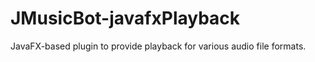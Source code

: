 # JMusicBot-javafxPlayback

JavaFX-based plugin to provide playback for various audio file formats.
